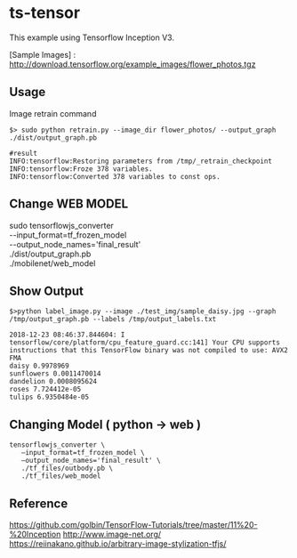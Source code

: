 # ts-tensor
This example using Tensorflow Inception V3.

[Sample Images] : http://download.tensorflow.org/example_images/flower_photos.tgz

## Usage
Image retrain command

```
$> sudo python retrain.py --image_dir flower_photos/ --output_graph ./dist/output_graph.pb

#result
INFO:tensorflow:Restoring parameters from /tmp/_retrain_checkpoint
INFO:tensorflow:Froze 378 variables.
INFO:tensorflow:Converted 378 variables to const ops.

```

## Change WEB MODEL
sudo tensorflowjs_converter \
    --input_format=tf_frozen_model \
    --output_node_names='final_result' \
    ./dist/output_graph.pb \
    ./mobilenet/web_model

## Show Output
```
$>python label_image.py --image ./test_img/sample_daisy.jpg --graph /tmp/output_graph.pb --labels /tmp/output_labels.txt

2018-12-23 08:46:37.844604: I tensorflow/core/platform/cpu_feature_guard.cc:141] Your CPU supports instructions that this TensorFlow binary was not compiled to use: AVX2 FMA
daisy 0.9978969
sunflowers 0.0011470014
dandelion 0.0008095624
roses 7.724412e-05
tulips 6.9350484e-05
```

## Changing Model ( python -> web )
```
tensorflowjs_converter \
   —input_format=tf_frozen_model \
   —output_node_names='final_result' \
   ./tf_files/outbody.pb \
   ./tf_files/web_model
 ```


## Reference
https://github.com/golbin/TensorFlow-Tutorials/tree/master/11%20-%20Inception
http://www.image-net.org/
https://reiinakano.github.io/arbitrary-image-stylization-tfjs/
